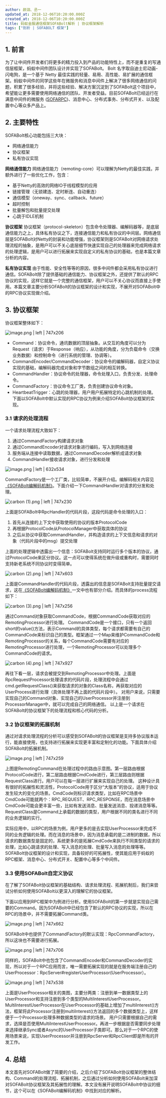 ```yaml
---
author: 颜洄、丞一
updated_at: 2018-12-06T10:20:00.000Z
created_at: 2018-12-06T10:20:00.000Z
title: 蚂蚁金服通信框架SOFABolt解析 | 协议框架解析
tags: ["剖析 | SOFABOLT 框架"]
---
```


## 1. 前言
为了让中间件开发者们将更多的精力投入到产品的功能特性上，而不是重复的写通信层框架，蚂蚁中间件团队设计并实现了SOFABolt。
Bolt 名字取自迪士尼动画-闪电狗，是一个基于 Netty 最佳实践的轻量、易用、高性能、易扩展的通信框架。蚂蚁中间件的同学这些年在微服务和消息中间件上解决了很多网络通信的问题，积累了很多经验，并将这些经验、解决方案沉淀到了SOFABolt这个项目中，希望能让更多需要使用网络通信的团队、开发者受益。目前SOFABolt已经运行在满意中间件的微服务 ([SOFARPC](https://github.com/alipay/sofa-rpc))、消息中心、分布式事务、分布式开关、以及配置中心等众多产品上。

## 2. 主要特性
SOFABolt核心功能包括三大块：
* 网络通信能力
* 协议框架
* 私有协议实现

__网络通信能力__
网络通信能力（remoting-core）可以理解为Netty的最佳实践，并额外进行了一些优化工作，包含：
* 基于Netty的高效的网络IO于线程模型的应用
* 链接管理（无锁建连、定时断连、自动重连）
* 通信模型（oneway、sync、callback、future）
* 超时控制
* 批量解包和批量提交处理
* 心跳于IDLE机制

__协议框架__
协议框架（protocol-skeleton）包含命令处理器、编解码器等，是底层通信能力之上，具体私有协议之下，连接通信能力和私有协议的中间层。网络通信层是SOFABolt对Netty的封装和功能增强，协议框架则是SOFABolt对网络请求处理流程的抽象，是用户可以不关心底层细节快速实现自己的处理器来完成网络请求的处理逻辑，是用户可以进行拓展来实现自定义的私有协议的基础，也是本篇文章分析的内容。

__私有协议实现__
由于性能、安全性等等的原因，很多中间件都会采用私有协议进行通信。SOFABolt除了提供基础的通信能力、协议框架之外，还提供了默认的RPC协议的实现，这样它就是一个完整的通信框架，用户可以不关心协议而直接上手使用。本篇文章主要分析SOFABolt的协议框架的设计和实现，不展开对SOFABolt中的RPC协议实现做介绍。

## 3. 协议框架
协议框架整体如下：


![image.png | left | 747x206](https://cdn.nlark.com/yuque/0/2018/png/172326/1542523832420-2304f719-ac43-455a-8f03-6d478a05865f.png "")

* Command：协议命令，通讯数据的顶层抽象。从交互的角度可以分为Request（请求）于Response（响应），从功能的角度，分为负载命令（交换业务数据）和控制命令（进行系统的管理、协调等）。
* CommandEncoder/CommandDecoder：协议命令的编解码器，自定义协议实现的基础，编解码器完成对象和字节数组之间的相互转换。
* CommandHandler：协议命令的处理器，命令处理入口，负责分发、处理命令。
* CommandFactory：协议命令工厂类，负责创建协议命令对象。
* HeartbeatTrigger：心跳的处理器，用户用户拓展特定的心跳机制的处理。
下面以SOFABolt中默认实现的RPC协议为例来介绍SOFABolt协议框架的实现。

### 3.1 请求的处理流程
一个请求处理流程大致如下：
1. 通过CommandFactory构建请求对象
2. 通过CommandEncoder对请求对象进行编码，写入到网络连接
3. 服务端从连接中读取数据，通过CommandDecoder解析成请求对象
4. CommandHandler接收请求对象，进行分发和处理


![image.png | left | 632x534](https://cdn.nlark.com/yuque/0/2018/png/172326/1542535048013-bf091366-d7ab-489a-be0a-34d98459960c.png "")

CommandFactory是一个工厂类，比较简单，不展开介绍。编解码相关内容见[《SOFABolt编解码机制》](https://www.yuque.com/sofaboltlab/sofabolt/spza7y)。下面介绍一下CommandHandler对请求的分发和处理。


![carbon (1).png | left | 747x230](https://cdn.nlark.com/yuque/0/2018/png/172326/1542680035000-1a6585d4-cdbd-462e-908b-66be63355752.png "")

上面是SOFABolt中RpcHandler的代码片段，这段代码是命令处理的入口：
1. 首先从连接的上下文中获取使用的协议的版本ProtocolCode
2. 再根据ProtocolCode从ProtocolManager中获取具体的协议
3. 之后从协议中获取CommandHandler，并构造请求的上下文信息和请求的对象（代码片段中的msg）提交处理

上面的处理逻辑中透露出一个信息：SOFABolt支持同时运行多个版本的协议，通过ProtocolCode来区分协议。这一点可以使得系统在做升级或重构时，需要同时支持新老系统不同协议时变得简单。


![carbon (2).png | left | 747x603](https://cdn.nlark.com/yuque/0/2018/png/172326/1542680327753-f10704cd-3dde-4588-924b-f40cd7d06cfe.png "")

上面是CommandHandler的代码片段，透露出的信息是SOFABolt支持批量提交请求，这在[《SOFABolt编解码机制》](https://www.yuque.com/sofaboltlab/sofabolt/spza7y)一文中也有部分介绍。而具体的process流程如下：


![carbon (3).png | left | 747x256](https://cdn.nlark.com/yuque/0/2018/png/172326/1542680393299-4bde1ad6-d0a5-4672-958d-271c1274fe7c.png "")

通过Command对象获取CommandCode，根据CommandCode获取对应的RemotingProcessor进行处理。
CommandCode是一个接口，只有一个返回short的value()方法，表示Command的具体类型，每个请求都需要有自己的CommandCode来标识自己的类型。框架通过一个Map来维护CommandCode和RemotingProcessor的关系，每个CommandCode需要有对应的RemotingProcessor进行处理，一个RemotingProcessor可以处理多个CommandCode的请求。


![carbon (4).png | left | 747x927](https://cdn.nlark.com/yuque/0/2018/png/172326/1542680714009-cd05d61a-04b5-4b1a-8405-0fe3d1215608.png "")

再往下看一层，请求会被提交到RemotingProcessor中处理。上面是RpcRequestProcessor处理请求的代码片段，处理流程中会通过cmd.getRequestClass()来获取请求的对象的Class名称，再获取对应的UserProcess进行处理（具体处理不再上面的代码片段中）。
对用户来说，只需要实现自己的Command对象、实现自己的UserProcessor并注册到ProcessorManager中，就可以完成自己的网络通信。
以上是一个请求在SOFABolt的协议框架下的处理流程和核心代码的分析。

### 3.2 协议框架的拓展机制
通过对请求处理流程的分析可以感受到SOFABolt的协议框架是支持多协议版本运行，能直接使用，也支持进行拓展来实现更丰富和定制化的功能。下面具体介绍SOFABolt的拓展机制。
 

![image.png | left | 747x259](https://cdn.nlark.com/yuque/0/2018/png/172326/1542531912123-7d6bc491-c784-45b0-b9ee-6ef476d8ae62.png "")

上图是RemotingCommand在处理过程中的路由示意图。第一层路由根据ProtocolCode进行，第二层路由根据CmdCode进行，第三层路由则根据RequestClass进行。用户可以在每一层进行扩展来实现自己的处理。
这种设计具有很好的拓展性和灵活性，ProtocolCode用于区分“大版本”的协议，适用于协议发生较大的变化的场景。CmdCode则标识请求类型，比如在RPC场景中CmdCode可能就两个：RPC\_REQUEST、RPC\_RESPONSE，而在消息场景中CmdCode可能会更丰富一些，比如有发送消息、批量发送消息、投递消息等等。RequestClass是Command上承载的数据的类型，用户根据不同的类名进行不同的业务逻辑的实行。

实际应用中，以RPC的场景为例，用户更多的是去实现UserProcessor来完成不同的业务逻辑的处理。而在消息的场景中，因为消息承载的是二进制的数据，所以请求的数据类型是固定的，系统更多的是拓展CmdCode来执行不同类型的请求的处理，比如心跳请求的处理、写入消息的处理、批量写入消息的处理等等。SOFABolt协议框架的设计和实现，具备较好的可拓展性，使其能应用于蚂蚁的RPC框架、消息中心、分布式开关、配置中心等多个中间件。

### 3.3 使用SOFABolt自定义协议
在了解了SOFABolt协议框架的基础结构、请求处理流程、拓展机制后，我们来尝试分析如何使用SOFABolt以更深入的理解它的协议框架。

下面以应用到RPC框架中为例进行分析。使用SOFABolt的第一步就是实现自己需要的Command。因为SOFABolt中已经包含了默认的RPC协议的实现，所以在RPC的场景中，并不需要拓展Command类。


![image.png | left | 747x662](https://cdn.nlark.com/yuque/0/2018/png/172326/1542593946459-8821e1c3-e09f-4e4f-bc1e-e94d81ef1454.png "")

SOFABolt中也提供了CommandFactory的默认实现：RpcCommandFactory，所以这块也不需要进行拓展。

![image.png | left | 747x706](https://cdn.nlark.com/yuque/0/2018/png/172326/1542594055684-58959f82-718a-4ef3-8591-99031d170bd8.png "")

同样的，SOFABolt中也包含了CommandEncoder和CommandDecoder的实现，所以对于一个RPC应用而言，唯一需要拓展实现的就是在服务端注册自己的UserProcessor：RpcServer#registerUserProcessor(UserProcessor）。


![image.png | left | 747x538](https://cdn.nlark.com/yuque/0/2018/png/172326/1542594199643-ec9b864b-3a79-4e8a-8c81-2ff0a7bd0d2e.png "")

上面是UserProcessor相关的类图，主要分两类：注册到单一数据类型上的UserProcessor和支持注册到多个类型的MultiInterestUserProcessor。
MultiInterestUserProcessor在UserProcessor的基础上增加了multiInterest()方法，框架将此Processor注册到multiInterest()方法返回的多个数据类型上，这样便于一个Processor处理多种数据类型的请求的场景。
用户只需要根据自己的需求，选择是否使用MultiInterestUserProcessor。再进一步根据是否需要同步处理来选择继承Sync或者Async的UserProcessor子类即可。那么对于一个RPC的使用场景来说，实现UserProcessor并注册到RpcServer和RpcClient即是所有的开发工作。

## 4. 总结
本文首先对SOFABolt做了简要的介绍，之后介绍了SOFABolt协议框架的整体结构、Command的处理流程、拓展机制，之后通过分析如何使用SOFABolt来加深对SOFABolt协议框架及其拓展性的理解。本文没有展开说明SOFABolt中协议的细节，这个可以在《SOFABolt编解码机制》中找到对应的解析。




